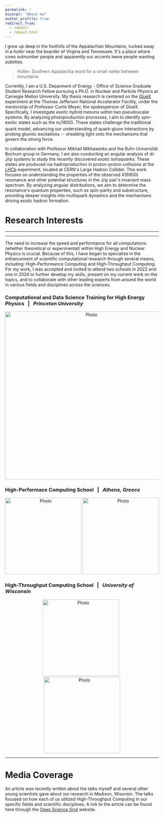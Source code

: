 ```yaml
---
permalink: /
excerpt: "About me"
author_profile: true
redirect_from: 
  - /about/
  - /about.html
---
```


I grew up deep in the foothills of the Appalachian Mountains, tucked away in a <em>holler</em> near the boarder of Virgina and Tennessee. It's a place where cows outnumber people and apparently our accents leave people wanting subtitles.
> Holler: Southern Appalachia word for a small valley between mountains.

Currently, I am a U.S. Deparment of Energy - Office of Science Graduate Student Research Fellow pursuing a Ph.D. in Nuclear and Particle Physics at Carnegie Mellon University. My thesis research is centered on the [GlueX](https://en.wikipedia.org/wiki/GlueX) experiment at the Thomas Jefferson National Accelerator Facility, under the mentorship of Professor Curtis Meyer, the spokesperson of GlueX. Specifically, I investigate <em class="bold-italic">exotic hybrid</em> mesons within two pseudoscalar systems. By analyzing photoproduction processes, I aim to identify spin-exotic states such as the $\pi_1(1600)$. These states challenge the traditional quark model, advancing our understanding of quark-gluon interactions by probing gluonic excitations -- shedding light onto the mechanisms that govern the strong force.

In collaboration with Professor Mikhail Mikhasenko and the Ruhr-Universität Bochum group in Germany, I am also conducting an angular analysis of di- $J/\psi$ systems to study the recently discovered <em class="bold-italic">exotic tetraquarks</em>. These states are produced via hadroproduction in proton-proton collisions at the [LHCb](https://en.wikipedia.org/wiki/LHCb_experiment) experiment, located at CERN's Large Hadron Collider. This work focuses on understanding the properties of the observed $X(6900)$ resonance and other potential structures in the $J/\psi$ pair's invariant mass spectrum. By analyzing angular distributions, we aim to determine the resonance's quantum properties, such as spin-parity and substructure, providing deeper insights into multiquark dynamics and the mechanisms driving exotic hadron formation.


Research Interests
======
<hr>

<hr>
The need to increase the speed and performance for all computations (whether theoretical or experimental) within High Energy and Nuclear Physics is crucial. Because of this, I have began to specialize in the enhancement of scientific computational research through several means, including: High-Performance Computing and High-Throughput Computing. For my work, I was accepted and invited to attend two schools in 2022 and one in 2024 to further develop my skills, present on my current work on the topics, and to collaborate with other leading experts from around the world in various fields and disciplines across the sciences.  


### Computational and Data Science Training for High Energy Physics &nbsp; | &nbsp; <em class="bold-italic">Princeton University</em>
<p align="center">  
  <img src="https://zabaldwin.github.io/files/CodasHep.png
" alt="Photo" style="width: 550px;"/>  
</p>

### High-Performace Computing School &nbsp; | &nbsp; <em class="bold-italic">Athens, Greece</em>
<p align="center">  
  <img src="https://zabaldwin.github.io/files/SponsorsIHPC.png
" alt="Photo" style="width: 250px;"/>  
  <img src="https://zabaldwin.github.io/files/IHPCSSchool.png
" alt="Photo" style="width: 250px;"/>  
</p>

### High-Throughput Computing School &nbsp; | &nbsp; <em class="bold-italic">University of Wisconsin</em>
<p align="center">  
  <img src="https://zabaldwin.github.io/files/SponsorOSG.png
" alt="Photo" style="width: 250px;"/>   
  <img src="https://zabaldwin.github.io/files/OsgUserSchool.png
" alt="Photo" style="width: 250px;"/>  
</p>

<hr>

Media Coverage 
======

An article was recently written about the talks myself and several other young scientists gave about our research in Madison, Wisonsin. 
The talks focused on how each of us utilized High-Throughput Computing in our specific fields and scientific disciplines.
A link to the article can be found here through the <a href="https://osg-htc.org/spotlights/Lightning-Talks.html">Open Science Grid</a> website.
